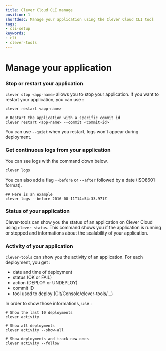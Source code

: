 ```yaml
---
title: Clever Cloud CLI manage
position: 1
shortdesc: Manage your application using the Clever Cloud CLI tool
tags:
- cli-setup
keywords:
- cli
- clever-tools
---
```


# Manage your application

### Stop or restart your application

`clever stop <app-name>` allows you to stop your application.
If you want to restart your application, you can use :

    clever restart <app-name>

    # Restart the application with a specific commit id
    clever restart <app-name> --commit <commit-id>

You can use `--quiet` when you restart, logs won't appear during deployment.

### Get continuous logs from your application

You can see logs with the command down below.

    clever logs

You can also add a flag `--before` or `--after` followed by a date (ISO8601 format).

    ## Here is an example
    clever logs --before 2016-08-11T14:54:33.971Z

### Status of your application

Clever-tools can show you the status of an application on Clever Cloud using `clever status`. This command shows you if the application is running or stopped and informations about the scalability of your application.

### Activity of your application

`clever-tools` can show you the activity of an application. For each deployment, you get :

* date and time of deployment
* status (OK or FAIL)
* action (DEPLOY or UNDEPLOY)
* commit ID
* tool used to deploy (Git/Console/clever-tools/...)

In order to show those informations, use :

    # Show the last 10 deployments
    clever activity

    # Show all deployments
    clever activity --show-all

    # Show deployments and track new ones
    clever activity --follow